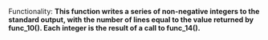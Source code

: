 Functionality: **This function writes a series of non-negative integers to the standard output, with the number of lines equal to the value returned by func_10(). Each integer is the result of a call to func_14().**